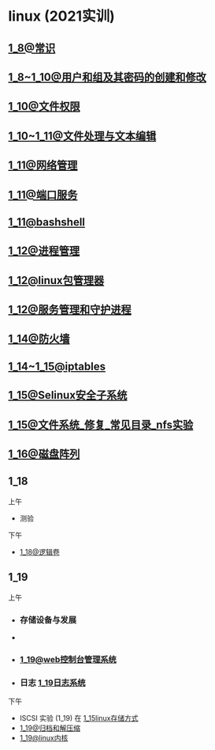 [//]: # (哈哈我是注释，不会在浏览器中显示。
  Date: 2022-01-16 09:50:27
  LastEditors: gyg
  LastEditTime: 2022-01-19 20:54:48
  FilePath: \test\README.md
)

# linux (2021实训)

## [1_8@常识](/1_8@常识.mm.md)

## [1_8~1_10@用户和组及其密码的创建和修改](/1_8~1_10@用户和组及其密码的创建和修改.mm.md)

## [1_10@文件权限](/1_10@文件权限.mm.md)

## [1_10~1_11@文件处理与文本编辑](/1_10~1_11@文件处理与文本编缉.mm.md)

## [1_11@网络管理](1_11@网络管理.mm.md)

## [1_11@端口服务](1_11@端口服务.mm.md)

## [1_11@bashshell](1_11@bashshell.mm.md)

## [1_12@进程管理](1_12@进程管理.mm.md)

## [1_12@linux包管理器](/1_12@linux包管理器.mm.md)

## [1_12@服务管理和守护进程](/1_12@服务管理和守护进程.mm.md)

## [1_14@防火墙](1_14@防火墙.mm.md)

## [1_14~1_15@iptables](1_14~1_15@iptables.mm.md)

## [1_15@Selinux安全子系统](1_15@Selinux安全子系统.mm.md)

## [1_15@文件系统_修复_常见目录_nfs实验](/1_15@文件系统_修复_常见目录_nfs实验.mm.md)

## [1_16@磁盘阵列](1_16@磁盘阵列.mm.md)




## 1_18

上午

- 测验

下午

- [1_18@逻辑卷](/1_18@逻辑卷.mm.md)

## 1_19

上午

- ### 存储设备与发展
- 
- ### [1_19@web控制台管理系统](1_19@web控制台管理系统.mm.md)

- ### 日志 [1_19日志系统](1_19@日志系统.mm.md)

下午

- ISCSI 实验 (1_19) 在 [1_15linux存储方式](1_15@linux存储方式.mm.md)
- [1_19@归档和解压缩](1_19@归档和解压缩.mm.md)
- [1_19@linux内核](1_19@linux内核.mm.md)
